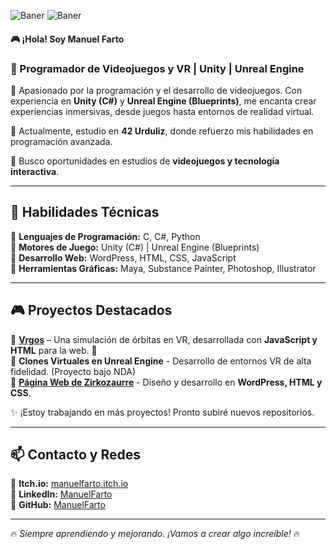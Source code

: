 ![Baner](https://github.com/user-attachments/assets/621265cf-e650-4d50-91cc-47c9bf87c7f3)
![Baner]([https://github.com/user-attachments/assets/621265cf-e650-4d50-91cc-47c9bf87c7f3](https://images.steamusercontent.com/ugc/2438013375536940927/D370DBF7BFC83ED36F783F08A598FFF3E71A1D61/?imw=5000&imh=5000&ima=fit&impolicy=Letterbox&imcolor=%23000000&letterbox=false))

#### 🎮 ¡Hola! Soy Manuel Farto  
### 🚀 Programador de Videojuegos y VR | Unity | Unreal Engine  

🔹 Apasionado por la programación y el desarrollo de videojuegos. Con experiencia en **Unity (C#)** y **Unreal Engine (Blueprints)**, me encanta crear experiencias inmersivas, desde juegos hasta entornos de realidad virtual.  

🔹 Actualmente, estudio en **42 Urduliz**, donde refuerzo mis habilidades en programación avanzada.  

🔹 Busco oportunidades en estudios de **videojuegos y tecnología interactiva**.  

---

## 🚀 **Habilidades Técnicas**  
🔹 **Lenguajes de Programación:** C, C#, Python  
🔹 **Motores de Juego:** Unity (C#) | Unreal Engine (Blueprints)  
🔹 **Desarrollo Web:** WordPress, HTML, CSS, JavaScript  
🔹 **Herramientas Gráficas:** Maya, Substance Painter, Photoshop, Illustrator  

---

## 🎮 **Proyectos Destacados**  

🔹 **[Vrgos](https://manuelfarto.github.io/Vrgos/)** – Una simulación de órbitas en VR, desarrollada con **JavaScript y HTML** para la web. 🚀  
🔹 **Clones Virtuales en Unreal Engine** - Desarrollo de entornos VR de alta fidelidad. (Proyecto bajo NDA)  
🔹 **[Página Web de Zirkozaurre](https://zirkozaurre.com/)** - Diseño y desarrollo en **WordPress, HTML y CSS**.  

✨ ¡Estoy trabajando en más proyectos! Pronto subiré nuevos repositorios.  

---

## 📫 **Contacto y Redes**  
🔹 **Itch.io:** [manuelfarto.itch.io](https://manuelfarto.itch.io/)  
🔹 **LinkedIn:** [ManuelFarto](https://www.linkedin.com/in/manuel-farto-gayoso-756314254/)   
🔹 **GitHub:** [ManuelFarto](https://github.com/ManuelFarto)  

---

🔥 *Siempre aprendiendo y mejorando. ¡Vamos a crear algo increíble!* 🔥  

